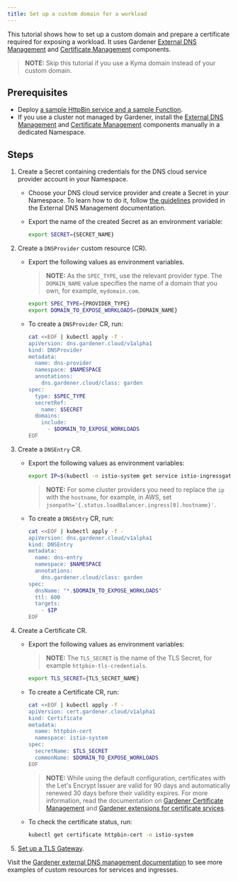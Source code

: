 ```yaml
---
title: Set up a custom domain for a workload
---
```


This tutorial shows how to set up a custom domain and prepare a certificate required for exposing a workload. It uses Gardener [External DNS Management](https://github.com/gardener/external-dns-management) and [Certificate Management](https://github.com/gardener/cert-management) components.

>**NOTE:** Skip this tutorial if you use a Kyma domain instead of your custom domain.

## Prerequisites

* Deploy [a sample HttpBin service and a sample Function](./apix-01-create-workload.md).
* If you use a cluster not managed by Gardener, install the [External DNS Management](https://github.com/gardener/external-dns-management#quick-start) and [Certificate Management](https://github.com/gardener/cert-management) components manually in a dedicated Namespace.

## Steps

1. Create a Secret containing credentials for the DNS cloud service provider account in your Namespace.

     * Choose your DNS cloud service provider and create a Secret in your Namespace. To learn how to do it, follow [the guidelines](https://github.com/gardener/external-dns-management/blob/master/README.md#external-dns-management) provided in the External DNS Management documentation. 
     * Export the name of the created Secret as an environment variable:

       ```bash
       export SECRET={SECRET_NAME}
       ```

2. Create a `DNSProvider` custom resource (CR).

     * Export the following values as environment variables. 
        >**NOTE:** As the `SPEC_TYPE`, use the relevant provider type. The `DOMAIN_NAME` value specifies the name of a domain that you own, for example, `mydomain.com`. 

        ```bash
        export SPEC_TYPE={PROVIDER_TYPE}
        export DOMAIN_TO_EXPOSE_WORKLOADS={DOMAIN_NAME} 
        ````
  
     * To create a `DNSProvider` CR, run: 

       ```bash
       cat <<EOF | kubectl apply -f -
       apiVersion: dns.gardener.cloud/v1alpha1
       kind: DNSProvider
       metadata:
         name: dns-provider
         namespace: $NAMESPACE
         annotations:
           dns.gardener.cloud/class: garden
       spec:
         type: $SPEC_TYPE
         secretRef:
           name: $SECRET
         domains:
           include:
             - $DOMAIN_TO_EXPOSE_WORKLOADS
       EOF
       ```
  
3. Create a `DNSEntry` CR.
   
     * Export the following values as environment variables:

       ```bash
       export IP=$(kubectl -n istio-system get service istio-ingressgateway -o jsonpath='{.status.loadBalancer.ingress[0].ip}') # Assuming only one LoadBalancer with external IP
       ```
        >**NOTE:** For some cluster providers you need to replace the `ip` with the `hostname`, for example, in AWS, set `jsonpath='{.status.loadBalancer.ingress[0].hostname}'`.

     * To create a `DNSEntry` CR, run:

       ```bash
       cat <<EOF | kubectl apply -f -
       apiVersion: dns.gardener.cloud/v1alpha1
       kind: DNSEntry
       metadata:
         name: dns-entry
         namespace: $NAMESPACE
         annotations:
           dns.gardener.cloud/class: garden
       spec:
         dnsName: "*.$DOMAIN_TO_EXPOSE_WORKLOADS"
         ttl: 600
         targets:
           - $IP
       EOF
       ```

4. Create a Certificate CR.

     * Export the following values as environment variables:

        >**NOTE:** The `TLS_SECRET` is the name of the TLS Secret, for example `httpbin-tls-credentials`.

        ```bash
        export TLS_SECRET={TLS_SECRET_NAME}
        ```

     * To create a Certificate CR, run:

        ```bash
        cat <<EOF | kubectl apply -f -
        apiVersion: cert.gardener.cloud/v1alpha1
        kind: Certificate
        metadata:
          name: httpbin-cert
          namespace: istio-system
        spec:  
          secretName: $TLS_SECRET
          commonName: $DOMAIN_TO_EXPOSE_WORKLOADS
        EOF
        ```
        >**NOTE:** While using the default configuration, certificates with the Let's Encrypt Issuer are valid for 90 days and automatically renewed 30 days before their validity expires. For more information, read the documentation on [Gardener Certificate Management](https://github.com/gardener/cert-management#requesting-a-certificate) and [Gardener extensions for certificate srvices](https://gardener.cloud/docs/extensions/others/gardener-extension-shoot-cert-service/).

     * To check the certificate status, run: 
     
        ```bash
        kubectl get certificate httpbin-cert -n istio-system
        ```
       
5. [Set up a TLS Gateway](./apix-03-set-up-tls-gateway.md).

Visit the [Gardener external DNS management documentation](https://github.com/gardener/external-dns-management/tree/master/examples) to see more examples of custom resources for services and ingresses.